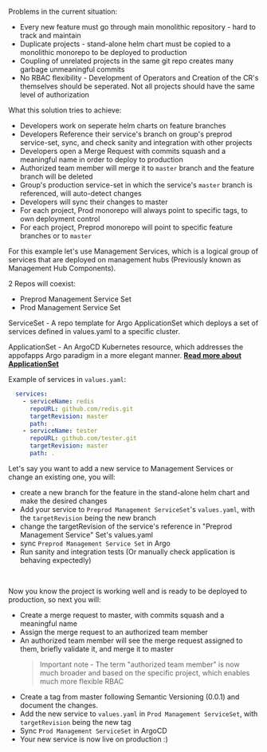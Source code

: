 Problems in the current situation:
  - Every new feature must go through main monolithic repository - hard to track and maintain
  - Duplicate projects - stand-alone helm chart must be copied to a monolithic monorepo to be deployed to production
  - Coupling of unrelated projects in the same git repo creates many garbage unmeaningful commits
  - No RBAC flexibility - Development of Operators and Creation of the CR's themselves should be seperated. Not all projects should have the same level of authorization

What this solution tries to achieve:
  - Developers work on seperate helm charts on feature branches
  - Developers Reference their service's branch on group's preprod service-set, sync, and check sanity and integration with other projects
  - Developers open a Merge Request with commits squash and a meaningful name in order to deploy to production
  - Authorized team member will merge it to `master` branch and the feature branch will be deleted
  - Group's production service-set in which the service's `master` branch is referenced, will auto-detect changes
  - Developers will sync their changes to master
  - For each project, Prod monorepo will always point to specific tags, to own deployment control
  - For each project, Preprod monorepo will point to specific feature branches or to `master` 

For this example let's use Management Services, which is a logical group of services that are deployed on management hubs (Previously known as Management Hub Components).

2 Repos will coexist:
  - Preprod Management Service Set
  - Prod Management Service Set

ServiceSet - A repo template for Argo ApplicationSet which deploys a set of services defined in values.yaml to a specific cluster.

ApplicationSet - An ArgoCD Kubernetes resource, which addresses the appofapps Argo paradigm in a more elegant manner.
[**Read more about ApplicationSet**](https://argocd-applicationset.readthedocs.io/en/stable/)

Example of services in `values.yaml`:
```yml
  services:
    - serviceName: redis
      repoURL: github.com/redis.git
      targetRevision: master
      path: .
    - serviceName: tester
      repoURL: github.com/tester.git
      targetRevision: master
      path: .
```

Let's say you want to add a new service to Management Services or change an existing one, you will:
  - create a new branch for the feature in the stand-alone helm chart and make the desired changes
  - Add your service to `Preprod Management ServiceSet`'s `values.yaml`, with the `targetRevision` being the new branch
  - change the targetRevision of the service's reference in "Preprod Management Service" Set's values.yaml
  - sync `Preprod Management Service Set` in Argo
  - Run sanity and integration tests (Or manually check application is behaving expectedly)
<br>

Now you know the project is working well and is ready to be deployed to production, so next you will:
  - Create a merge request to master, with commits squash and a meaningful name
  - Assign the merge request to an authorized team member
  - An authorized team member will see the merge request assigned to them, briefly validate it, and merge it to master 
    > Important note - The term "authorized team member" is now much broader and based on the specific project, which enables much more flexible RBAC
  - Create a tag from master following Semantic Versioning (0.0.1) and document the changes.
  - Add the new service to `values.yaml` in `Prod Management ServiceSet`, with `targetRevision` being the new tag
  - Sync `Prod Management ServiceSet` in ArgoCD
  - Your new service is now live on production :)


